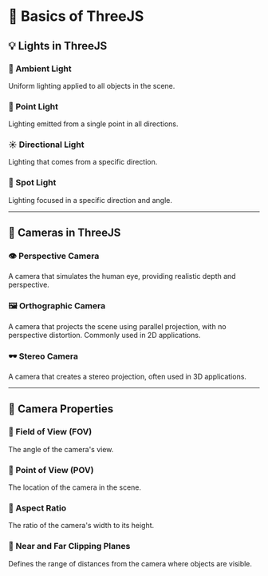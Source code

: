 # 🌟 Basics of ThreeJS

## 💡 Lights in ThreeJS

### 🌈 Ambient Light
Uniform lighting applied to all objects in the scene.

### 🔦 Point Light
Lighting emitted from a single point in all directions.

### ☀️ Directional Light
Lighting that comes from a specific direction.

### 🎯 Spot Light
Lighting focused in a specific direction and angle.

---

## 🎥 Cameras in ThreeJS

### 👁️ Perspective Camera
A camera that simulates the human eye, providing realistic depth and perspective.

### 🖼️ Orthographic Camera
A camera that projects the scene using parallel projection, with no perspective distortion. Commonly used in 2D applications.

### 🕶️ Stereo Camera
A camera that creates a stereo projection, often used in 3D applications.

---

## 📐 Camera Properties

### 🔭 Field of View (FOV)
The angle of the camera's view.

### 📍 Point of View (POV)
The location of the camera in the scene.

### 📏 Aspect Ratio
The ratio of the camera's width to its height.

### 🛑 Near and Far Clipping Planes
Defines the range of distances from the camera where objects are visible.